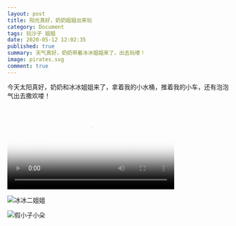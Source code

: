 ```yaml
---
layout: post
title: 阳光真好，奶奶姐姐出来玩
category: Document
tags: 玩沙子 姐姐
date: 2020-05-12 12:02:35
published: true
summary: 天气真好，奶奶带着冰冰姐姐来了，出去玩喽！
image: pirates.svg
comment: true
---
```


今天太阳真好，奶奶和冰冰姐姐来了，拿着我的小水桶，推着我的小车，还有泡泡气出去撒欢喽！

<video poster="//ci.xiaohongshu.com/119dd7e8-2217-b728-cac0-824c1ccebe23?imageView2/2/w/1080/format/jpg" src="http://v.xiaohongshu.com/01e218e83b63d233018370037f314bdf34_259.mp4?sign=964a7f12040d12d15549074f92f8a224&amp;t=621a4e80" controls="controls" objectfit="contain" width="380px"></video>

![冰冰二姐姐](https://ci.xiaohongshu.com/75d3eea0-b08d-3b3a-b029-70d0c59b71aa?imageView2/2/w/1080/format/jpg)

![假小子小朵](https://ci.xiaohongshu.com/e25856a0-600d-5d6e-80bc-ddfebc53e01f?imageView2/2/w/1080/format/jpg)

